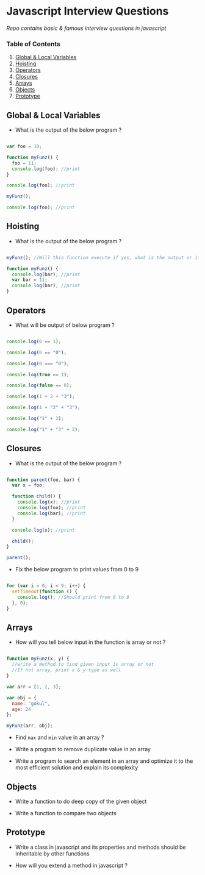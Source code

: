 # Javascript Interview Questions

*Repo contains basic & famous interview questions in javascript*


### Table of Contents
1. [Global & Local Variables](#global-local-variables)
1. [Hoisting](#hoisting)
1. [Operators](#operators)    
1. [Closures](#closures)    
1. [Arrays](#arrays)
1. [Objects](#objects)
1. [Prototype](#prototype)


## Global & Local Variables

- What is the output of the below program ?

```javascript

var foo = 10;

function myFunz() {
  foo = 11;
  console.log(foo); //print
}

console.log(foo); //print

myFunz();

console.log(foo); //print

```

## Hoisting

- What is the output of the below program ?

```javascript

myFunz(); //Will this function execute if yes, what is the output or if no why ?

function myFunz() {
  console.log(bar); //print
  var bar = 11;
  console.log(bar); //print
}

```

## Operators

- What will be output of below program ?

```javascript

console.log(0 == 1);

console.log(0 == "0");

console.log(0 === "0");

console.log(true == 1);

console.log(false == 0);

console.log(1 + 2 + "3");

console.log(1 + "2" + "3");

console.log("1" + 2);

console.log("1" + "3" + 2);

```

## Closures

- What is the output of the below program ?

```javascript

function parent(foo, bar) {
  var x = foo;

  function child() {
    console.log(x); //print
    console.log(foo); //print
    console.log(bar); //print
  }

  console.log(x); //print

  child();
}

parent();

```

- Fix the below program to print values from 0 to 9

```javascript

for (var i = 0; i < 9; i++) {
  setTimeout(function () {
    console.log(); //Should print from 0 to 9
  }, 0);
}

```

## Arrays

- How will you tell below input in the function is array or not ?

```javascript

function myFunz(x, y) {
  //write a method to find given input is array or not
  //If not array, print x & y type as well
}

var arr = [1, 2, 3];

var obj = {
  name: "gokul",
  age: 24
};

myFunz(arr, obj);

```

- Find ```max``` and ```min``` value in an array ?

- Write a program to remove duplicate value in an array

- Write a program to search an element in an array and optimize it to the most efficient solution and explain its complexity  

## Objects

- Write a function to do deep copy of the given object

- Write a function to compare two objects


## Prototype

- Write a class in javascript and its properties and methods should be inheritable by other functions

- How will you extend a method in javascript ?
